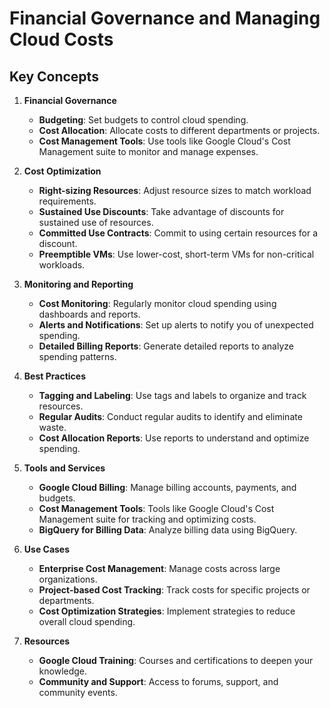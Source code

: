 # Financial Governance and Managing Cloud Costs

## Key Concepts

1. **Financial Governance**
   - **Budgeting**: Set budgets to control cloud spending.
   - **Cost Allocation**: Allocate costs to different departments or projects.
   - **Cost Management Tools**: Use tools like Google Cloud's Cost Management suite to monitor and manage expenses.

2. **Cost Optimization**
   - **Right-sizing Resources**: Adjust resource sizes to match workload requirements.
   - **Sustained Use Discounts**: Take advantage of discounts for sustained use of resources.
   - **Committed Use Contracts**: Commit to using certain resources for a discount.
   - **Preemptible VMs**: Use lower-cost, short-term VMs for non-critical workloads.

3. **Monitoring and Reporting**
   - **Cost Monitoring**: Regularly monitor cloud spending using dashboards and reports.
   - **Alerts and Notifications**: Set up alerts to notify you of unexpected spending.
   - **Detailed Billing Reports**: Generate detailed reports to analyze spending patterns.

4. **Best Practices**
   - **Tagging and Labeling**: Use tags and labels to organize and track resources.
   - **Regular Audits**: Conduct regular audits to identify and eliminate waste.
   - **Cost Allocation Reports**: Use reports to understand and optimize spending.

5. **Tools and Services**
   - **Google Cloud Billing**: Manage billing accounts, payments, and budgets.
   - **Cost Management Tools**: Tools like Google Cloud's Cost Management suite for tracking and optimizing costs.
   - **BigQuery for Billing Data**: Analyze billing data using BigQuery.

6. **Use Cases**
   - **Enterprise Cost Management**: Manage costs across large organizations.
   - **Project-based Cost Tracking**: Track costs for specific projects or departments.
   - **Cost Optimization Strategies**: Implement strategies to reduce overall cloud spending.

7. **Resources**
   - **Google Cloud Training**: Courses and certifications to deepen your knowledge.
   - **Community and Support**: Access to forums, support, and community events.

